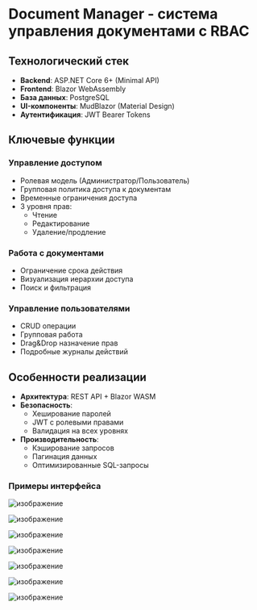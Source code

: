 # Document Manager - система управления документами с RBAC

## Технологический стек
- **Backend**: ASP.NET Core 6+ (Minimal API)
- **Frontend**: Blazor WebAssembly
- **База данных**: PostgreSQL
- **UI-компоненты**: MudBlazor (Material Design)
- **Аутентификация**: JWT Bearer Tokens

## Ключевые функции
### Управление доступом
- Ролевая модель (Администратор/Пользователь)
- Групповая политика доступа к документам
- Временные ограничения доступа
- 3 уровня прав:
  - Чтение
  - Редактирование
  - Удаление/продление

### Работа с документами
- Ограничение срока действия
- Визуализация иерархии доступа
- Поиск и фильтрация

### Управление пользователями
- CRUD операции
- Групповая работа
- Drag&Drop назначение прав
- Подробные журналы действий

## Особенности реализации
- **Архитектура**: REST API + Blazor WASM
- **Безопасность**:
  - Хеширование паролей
  - JWT с ролевыми правами
  - Валидация на всех уровнях
- **Производительность**:
  - Кэширование запросов
  - Пагинация данных
  - Оптимизированные SQL-запросы

### Примеры интерфейса

![изображение](https://github.com/user-attachments/assets/91574eac-0337-43f7-a903-a71e4f6e814b)

![изображение](https://github.com/user-attachments/assets/ef290fee-fb6c-4a13-8ba7-29780014abbf)

![изображение](https://github.com/user-attachments/assets/7d9605cf-aec6-4f78-85a1-1084ba48c183)

![изображение](https://github.com/user-attachments/assets/01085047-841c-4e7d-8fb5-1af4e126b114)

![изображение](https://github.com/user-attachments/assets/aa80e57b-22ed-4003-93a8-13bd1a71edec)

![изображение](https://github.com/user-attachments/assets/617ae310-a7d9-4340-9c4d-f9b6c60a6a56)

![изображение](https://github.com/user-attachments/assets/362abd48-2042-4aaa-884a-e09d2dbce6be)
